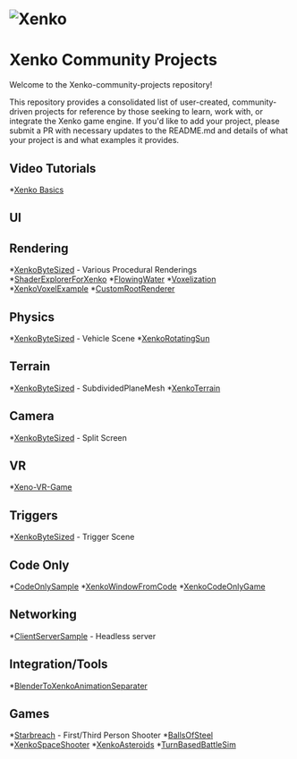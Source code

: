 
![Xenko](https://xenko.com/images/external/xenko-logo-side.png)
=======

# Xenko Community Projects

Welcome to the Xenko-community-projects repository!

This repository provides a consolidated list of user-created, community-driven projects for reference by those seeking to learn, work with, or integrate the Xenko game engine. If you'd like to add your project, please submit a PR with necessary updates to the README.md and details of what your project is and what examples it provides.

## Video Tutorials
*[Xenko Basics](https://www.youtube.com/watch?v=JO9XusgPi8w&list=PLM8hj-JyVnYr-usNqX5aeXG0IwTY9FVge)

## UI

## Rendering
*[XenkoByteSized](https://github.com/profan/XenkoByteSized) - Various Procedural Renderings
*[ShaderExplorerForXenko](https://github.com/SvenEV/Shader-Explorer-For-Xenko)
*[FlowingWater](https://github.com/TomGroner/XenkoFlowingWater)
*[Voxelization](https://github.com/WhyPenguins/XenkoVoxelGI)
*[XenkoVoxelExample](https://github.com/jason-wilmans/XenkoVoxelExample)
*[CustomRootRenderer](https://github.com/tebjan/Xenko.CustomRootRenderFeature)

## Physics
*[XenkoByteSized](https://github.com/profan/XenkoByteSized) - Vehicle Scene
*[XenkoRotatingSun](https://github.com/SuavePirate/Xenko.RotatingSun)

## Terrain
*[XenkoByteSized](https://github.com/profan/XenkoByteSized) - SubdividedPlaneMesh
*[XenkoTerrain](https://github.com/TomGroner/XenkoTerrain)

## Camera
*[XenkoByteSized](https://github.com/profan/XenkoByteSized) - Split Screen

## VR
*[Xeno-VR-Game](https://github.com/fdrobidoux/Xenko-VR-Game)

## Triggers
*[XenkoByteSized](https://github.com/profan/XenkoByteSized) - Trigger Scene

## Code Only
*[CodeOnlySample](https://github.com/xen2/Xenko.CodeOnlySample)
*[XenkoWindowFromCode](https://github.com/microdee/xenko-window-from-code)
*[XenkoCodeOnlyGame](https://github.com/tebjan/Xenko.CustomRootRenderFeature)

## Networking
*[ClientServerSample](https://github.com/xen2/Xenko.ClientServerSample) - Headless server

## Integration/Tools
*[BlenderToXenkoAnimationSeparater](https://github.com/GutterLab/BlenderToXenkoAnimationSeparator)

## Games
*[Starbreach](https://github.com/xenko3d/Starbreach) - First/Third Person Shooter
*[BallsOfSteel](https://github.com/Kryptos-FR/BallsOfSteel)
*[XenkoSpaceShooter](https://github.com/jayrulez/XenkoSpaceShooter)
*[XenkoAsteroids](https://github.com/LanceJZ/Xenko_Asteroids)
*[TurnBasedBattleSim](https://github.com/jayrulez/TurnBasedBattleSim)

